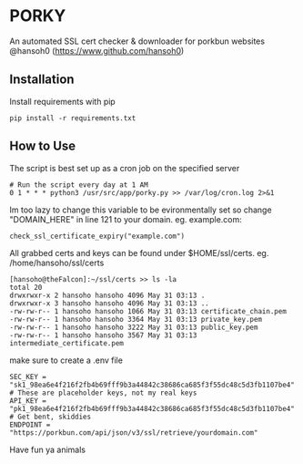 
# PORKY

An automated SSL cert checker & downloader for porkbun websites @hansoh0 (https://www.github.com/hansoh0)

## Installation

Install requirements with pip

```
pip install -r requirements.txt
```
## How to Use
The script is best set up as a cron job on the specified server
```
# Run the script every day at 1 AM                                                                                                                                                                         
0 1 * * * python3 /usr/src/app/porky.py >> /var/log/cron.log 2>&1
```
Im too lazy to change this variable to be evironmentally set so change "DOMAIN_HERE" in line 121 to your domain. eg. example.com:
```
check_ssl_certificate_expiry("example.com") 
```
All grabbed certs and keys can be found under $HOME/ssl/certs. eg. /home/hansoho/ssl/certs
```
[hansoho@theFalcon]:~/ssl/certs >> ls -la                                                                                                                                                            
total 20                                                                                                                                                                                                   
drwxrwxr-x 2 hansoho hansoho 4096 May 31 03:13 .                                                                                                                                                     
drwxrwxr-x 3 hansoho hansoho 4096 May 31 03:13 ..                                                                                                                                                    
-rw-rw-r-- 1 hansoho hansoho 1066 May 31 03:13 certificate_chain.pem                                                                                                                                 
-rw-rw-r-- 1 hansoho hansoho 3364 May 31 03:13 private_key.pem                                                                                                                                       
-rw-rw-r-- 1 hansoho hansoho 3222 May 31 03:13 public_key.pem
-rw-rw-r-- 1 hansoho hansoho 3567 May 31 03:13 intermediate_certificate.pem
```
make sure to create a .env file
```
SEC_KEY = "sk1_98ea6e4f216f2fb4b69fff9b3a44842c38686ca685f3f55dc48c5d3fb1107be4"  # These are placeholder keys, not my real keys                                                                                                                         
API_KEY = "pk1_98ea6e4f216f2fb4b69fff9b3a44842c38686ca685f3f55dc48c5d3fb1107be4"  # Get bent, skiddies                                                                           
ENDPOINT = "https://porkbun.com/api/json/v3/ssl/retrieve/yourdomain.com"      
```
Have fun ya animals
